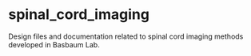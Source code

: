 # spinal_cord_imaging
Design files and documentation related to spinal cord imaging methods developed in Basbaum Lab.
